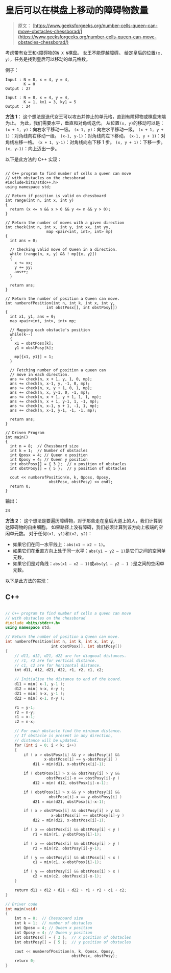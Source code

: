 # 皇后可以在棋盘上移动的障碍物数量

> 原文： [https://www.geeksforgeeks.org/number-cells-queen-can-move-obstacles-chessborad/](https://www.geeksforgeeks.org/number-cells-queen-can-move-obstacles-chessborad/)

考虑带有女王和`K`障碍物的`N X N`棋盘。 女王不能穿越障碍。 给定皇后的位置`(x, y)`，任务是找到皇后可以移动的单元格数。

例子：

```
Input : N = 8, x = 4, y = 4, 
        K = 0
Output : 27

Input : N = 8, x = 4, y = 4, 
        K = 1, kx1 = 3, ky1 = 5
Output : 24

```



**方法 1**：
这个想法是迭代女王可以攻击并停止的单元格，直到有障碍物或棋盘末端为止。 为此，我们需要水平，垂直和对角线迭代。 从位置`(x, y)`的移动可以是：
`(x + 1, y)`：向右水平移动一级。
`(x-1, y)`：向左水平移动一级。
`(x + 1, y + 1)`：对角线向右移动一级。
`(x-1, y-1)`：对角线向左下移动。
`(x-1, y + 1)`：对角线左移一格。
`(x + 1, y-1)`：对角线向右下移 1 步。
`(x, y + 1)`：下移一步。
`(x, y-1)`：向上迈出一步。

以下是此方法的 C++ 实现：

```

// C++ program to find number of cells a queen can move  
// with obstacles on the chessborad 
#include<bits/stdc++.h> 
using namespace std; 

// Return if position is valid on chessboard 
int range(int n, int x, int y) 
{ 
  return (x <= n && x > 0 && y <= n && y > 0); 
} 

// Return the number of moves with a given direction 
int check(int n, int x, int y, int xx, int yy,  
                  map <pair<int, int>, int> mp) 
{ 
  int ans = 0; 

  // Checking valid move of Queen in a direction. 
  while (range(n, x, y) && ! mp[{x, y}]) 
  { 
    x += xx; 
    y += yy; 
    ans++; 
  } 

  return ans; 
} 

// Return the number of position a Queen can move. 
int numberofPosition(int n, int k, int x, int y,  
                  int obstPosx[], int obstPosy[]) 
{ 
  int x1, y1, ans = 0; 
  map <pair<int, int>, int> mp; 

  // Mapping each obstacle's position 
  while(k--) 
  { 
    x1 = obstPosx[k]; 
    y1 = obstPosy[k]; 

    mp[{x1, y1}] = 1; 
  } 

  // Fetching number of position a queen can 
  // move in each direction. 
  ans += check(n, x + 1, y, 1, 0, mp); 
  ans += check(n, x-1, y, -1, 0, mp); 
  ans += check(n, x, y + 1, 0, 1, mp); 
  ans += check(n, x, y-1, 0, -1, mp); 
  ans += check(n, x + 1, y + 1, 1, 1, mp); 
  ans += check(n, x + 1, y-1, 1, -1, mp); 
  ans += check(n, x-1, y + 1, -1, 1, mp); 
  ans += check(n, x-1, y-1, -1, -1, mp); 

  return ans; 
} 

// Driven Program 
int main() 
{ 
  int n = 8;  // Chessboard size 
  int k = 1;  // Number of obstacles 
  int Qposx = 4; // Queen x position 
  int Qposy = 4; // Queen y position 
  int obstPosx[] = { 3 };  // x position of obstacles 
  int obstPosy[] = { 5 };  // y position of obstacles 

  cout << numberofPosition(n, k, Qposx, Qposy,  
                   obstPosx, obstPosy) << endl; 
  return 0; 
} 

```

输出：

```
24

```

**方法 2**：
这个想法是要遍历障碍物，对于那些走在皇后大道上的人，我们计算到达障碍物的自由细胞。 如果路径上没有障碍，我们必须计算到该方向上板端的空闲单元数。
对于任何`(x1, y1)`和`(x2, y2)`：

*   如果它们在同一水平线上：`abs(x1 – x2 – 1)`。
*   如果它们在垂直方向上处于同一水平：`abs(y1 – y2 – 1)`是它们之间的空闲单元数。
*   如果它们是对角线：`abs(x1 – x2 – 1)`或`abs(y1 – y2 – 1 )`是之间的空闲单元数。

以下是此方法的实现：

## C++ 

```cpp

// C++ program to find number of cells a queen can move 
// with obstacles on the chessborad 
#include <bits/stdc++.h> 
using namespace std; 

// Return the number of position a Queen can move. 
int numberofPosition(int n, int k, int x, int y, 
                    int obstPosx[], int obstPosy[]) 
{ 
    // d11, d12, d21, d22 are for diagnoal distances. 
    // r1, r2 are for vertical distance. 
    // c1, c2 are for horizontal distance. 
    int d11, d12, d21, d22, r1, r2, c1, c2; 

    // Initialise the distance to end of the board. 
    d11 = min( x-1, y-1 ); 
    d12 = min( n-x, n-y ); 
    d21 = min( n-x, y-1 ); 
    d22 = min( x-1, n-y ); 

    r1 = y-1; 
    r2 = n-y; 
    c1 = x-1; 
    c2 = n-x; 

    // For each obstacle find the minimum distance. 
    // If obstacle is present in any direction, 
    // distance will be updated. 
    for (int i = 0; i < k; i++) 
    { 
        if ( x > obstPosx[i] && y > obstPosy[i] && 
                 x-obstPosx[i] == y-obstPosy[i] ) 
            d11 = min(d11, x-obstPosx[i]-1); 

        if ( obstPosx[i] > x && obstPosy[i] > y && 
                  obstPosx[i]-x == obstPosy[i]-y ) 
            d12 = min( d12, obstPosx[i]-x-1); 

        if ( obstPosx[i] > x && y > obstPosy[i] && 
                   obstPosx[i]-x == y-obstPosy[i] ) 
            d21 = min(d21, obstPosx[i]-x-1); 

        if ( x > obstPosx[i] && obstPosy[i] > y && 
                    x-obstPosx[i] == obstPosy[i]-y ) 
            d22 = min(d22, x-obstPosx[i]-1); 

        if ( x == obstPosx[i] && obstPosy[i] < y ) 
            r1 = min(r1, y-obstPosy[i]-1); 

        if ( x == obstPosx[i] && obstPosy[i] > y ) 
            r2 = min(r2, obstPosy[i]-y-1); 

        if ( y == obstPosy[i] && obstPosx[i] < x ) 
            c1 = min(c1, x-obstPosx[i]-1); 

        if ( y == obstPosy[i] && obstPosx[i] > x ) 
            c2 = min(c2, obstPosx[i]-x-1); 
    } 

    return d11 + d12 + d21 + d22 + r1 + r2 + c1 + c2; 
} 

// Driver code 
int main(void) 
{ 
    int n = 8;  // Chessboard size 
    int k = 1;  // number of obstacles 
    int Qposx = 4; // Queen x position 
    int Qposy = 4; // Queen y position 
    int obstPosx[] = { 3 };  // x position of obstacles 
    int obstPosy[] = { 5 };  // y position of obstacles 

    cout << numberofPosition(n, k, Qposx, Qposy, 
                             obstPosx, obstPosy); 
    return 0; 
} 

```